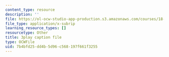 ```yaml
---
content_type: resource
description: ''
file: https://ol-ocw-studio-app-production.s3.amazonaws.com/courses/18-03sc-differential-equations-fall-2011/7b4bfd25dd4b5d96c568197f661f3255_Gb5o6VNboV0.srt
file_type: application/x-subrip
learning_resource_types: []
resourcetype: Other
title: 3play caption file
type: OCWFile
uid: 7b4bfd25-dd4b-5d96-c568-197f661f3255
---
```

